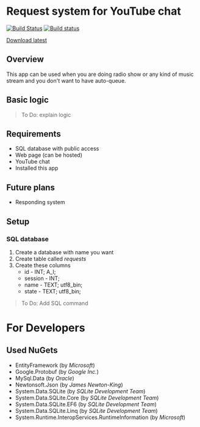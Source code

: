 # Request system for YouTube chat
[![Build Status](https://travis-ci.org/Creeperman007/request-yt.svg?branch=master)](https://travis-ci.org/Creeperman007/request-yt) [![Build status](https://ci.appveyor.com/api/projects/status/de9mvns9hegqrlrw?svg=true)](https://ci.appveyor.com/project/Creeperman007/request-yt)


[Download latest](https://github.com/Creeperman007/requests-yt/releases/latest)
## Overview
This app can be used when you are doing radio show or any kind of music stream and you don't want to have auto-queue.<br>
## Basic logic
> To Do: explain logic

## Requirements
* SQL database with public access
* Web page (can be hosted)
* YouTube chat
* Installed this app
## Future plans
* Responding system
## Setup
### SQL database
1. Create a database with name you want
1. Create table called *requests*
1. Create these columns
    * id - INT; A_I;
    * session - INT;
    * name - TEXT; utf8_bin;
    * state - TEXT; utf8_bin;
> To Do: Add SQL command

# For Developers
## Used NuGets
* EntityFramework (by *Microsoft*)
* Google.Protobuf (by *Google Inc.*)
* MySql.Data (by *Oracle*)
* Newtonsoft.Json (by *James Newton-King*)
* System.Data.SQLite (by *SQLite Development Team*)
* System.Data.SQLite.Core (by *SQLite Development Team*)
* System.Data.SQLite.EF6 (by *SQLite Development Team*)
* System.Data.SQLite.Linq (by *SQLite Development Team*)
* System.Runtime.InteropServices.RuntimeInformation (by *Microsoft*)
